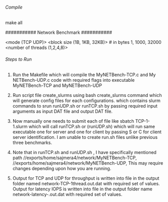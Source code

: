###### Compile #####

make all

########### Network Benchmark ###########

<mode (TCP UDP)>
<block size (1B, 1KB, 32KB)> # in bytes 1, 1000, 32000
<number of threads (1,2,4,8)>


###### Steps to Run ######

1) Run the Makefile which will compile the MyNETBench-TCP.c and My NETBench-UDP.c code with required flags into executable MyNETBench-TCP and MyNETBench-UDP

2) Run script file create_slurms using bash create_slurms command which will generate config files for each configurations. which contains slurm commands to srun runUDP.sh or runTCP.sh by passing required input arguments as input DAT file and output DAT file.

3) Now manually one needs to submit each of file like sbatch TCP-1-1.slurm which will call runTCP.sh or (runUDP.sh) which will run same executable one for server and one for client by passing S or C for client server identification. I am unable to create run.sh files unlike previous three benchmarks.

4) Note that in runTCP.sh and runUDP.sh , I have specifically mentioned path 
//exports/home/sajmera4/network/MyNETBench-TCP, 
//exports/home/sajmera4/network/MyNETBench-UDP,
This may require changes depending upon how you are running. 

5) Output for TCP and UDP for throughput is written into file in the output folder named network-TCP-1thread.out.dat  with required set of values. Output for latency IOPS is written into file in the output folder name network-latency-.out.dat with required set of values.


